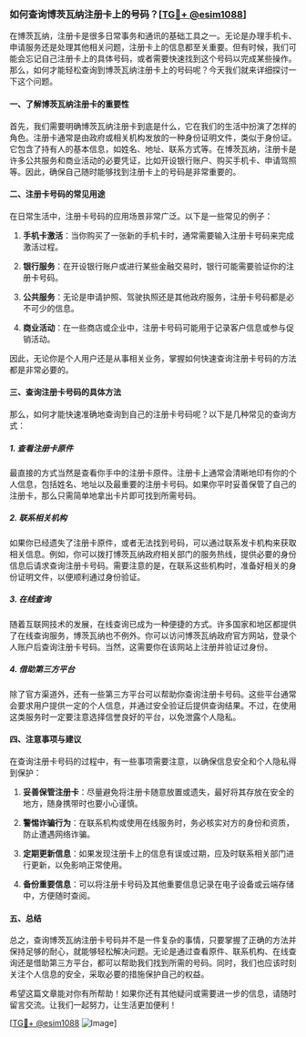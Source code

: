 ### 如何查询博茨瓦纳注册卡上的号码？[[TG💪+ @esim1088](https://t.me/s/esim1088)]

在博茨瓦纳，注册卡是很多日常事务和通讯的基础工具之一。无论是办理手机卡、申请服务还是处理其他相关问题，注册卡上的信息都至关重要。但有时候，我们可能会忘记自己注册卡上的具体号码，或者需要快速找到这个号码以完成某些操作。那么，如何才能轻松查询到博茨瓦纳注册卡上的号码呢？今天我们就来详细探讨一下这个问题。

#### 一、了解博茨瓦纳注册卡的重要性

首先，我们需要明确博茨瓦纳注册卡到底是什么，它在我们的生活中扮演了怎样的角色。注册卡通常是由政府或相关机构发放的一种身份证明文件，类似于身份证。它包含了持有人的基本信息，如姓名、地址、联系方式等。在博茨瓦纳，注册卡是许多公共服务和商业活动的必要凭证，比如开设银行账户、购买手机卡、申请驾照等。因此，确保自己随时能够找到注册卡上的号码是非常重要的。

#### 二、注册卡号码的常见用途

在日常生活中，注册卡号码的应用场景非常广泛。以下是一些常见的例子：

1. **手机卡激活**：当你购买了一张新的手机卡时，通常需要输入注册卡号码来完成激活过程。
   
2. **银行服务**：在开设银行账户或进行某些金融交易时，银行可能需要验证你的注册卡号码。

3. **公共服务**：无论是申请护照、驾驶执照还是其他政府服务，注册卡号码都是必不可少的信息。

4. **商业活动**：在一些商店或企业中，注册卡号码可能用于记录客户信息或参与促销活动。

因此，无论你是个人用户还是从事相关业务，掌握如何快速查询注册卡号码的方法都是非常必要的。

#### 三、查询注册卡号码的具体方法

那么，如何才能快速准确地查询到自己的注册卡号码呢？以下是几种常见的查询方式：

##### 1. 查看注册卡原件

最直接的方式当然是查看你手中的注册卡原件。注册卡上通常会清晰地印有你的个人信息，包括姓名、地址以及最重要的注册卡号码。如果你平时妥善保管了自己的注册卡，那么只需简单地拿出卡片即可找到所需号码。

##### 2. 联系相关机构

如果你已经遗失了注册卡原件，或者无法找到号码，可以通过联系发卡机构来获取相关信息。例如，你可以拨打博茨瓦纳政府相关部门的服务热线，提供必要的身份信息后请求查询注册卡号码。需要注意的是，在联系这些机构时，准备好相关的身份证明文件，以便顺利通过身份验证。

##### 3. 在线查询

随着互联网技术的发展，在线查询已成为一种便捷的方式。许多国家和地区都提供了在线查询服务，博茨瓦纳也不例外。你可以访问博茨瓦纳政府官方网站，登录个人账户后查询注册卡号码。当然，这需要你在该网站上注册并验证过身份。

##### 4. 借助第三方平台

除了官方渠道外，还有一些第三方平台可以帮助你查询注册卡号码。这些平台通常会要求用户提供一定的个人信息，并通过安全验证后提供查询结果。不过，在使用这类服务时一定要注意选择信誉良好的平台，以免泄露个人隐私。

#### 四、注意事项与建议

在查询注册卡号码的过程中，有一些事项需要注意，以确保信息安全和个人隐私得到保护：

1. **妥善保管注册卡**：尽量避免将注册卡随意放置或遗失，最好将其存放在安全的地方，随身携带时也要小心谨慎。

2. **警惕诈骗行为**：在联系机构或使用在线服务时，务必核实对方的身份和资质，防止遭遇网络诈骗。

3. **定期更新信息**：如果发现注册卡上的信息有误或过期，应及时联系相关部门进行更新，以免影响正常使用。

4. **备份重要信息**：可以将注册卡号码及其他重要信息记录在电子设备或云端存储中，方便随时查阅。

#### 五、总结

总之，查询博茨瓦纳注册卡号码并不是一件复杂的事情，只要掌握了正确的方法并保持足够的耐心，就能够轻松解决问题。无论是通过查看原件、联系机构、在线查询还是借助第三方平台，都可以帮助我们找到所需的号码。同时，我们也应该时刻关注个人信息的安全，采取必要的措施保护自己的权益。

希望这篇文章能对你有所帮助！如果你还有其他疑问或需要进一步的信息，请随时留言交流。让我们一起努力，让生活更加便利！

[[TG💪+ @esim1088](https://t.me/s/esim1088) ![Image](https://i.postimg.cc/4NQfJmqS/Snipaste-2025-05-13-00-14-12.png)]